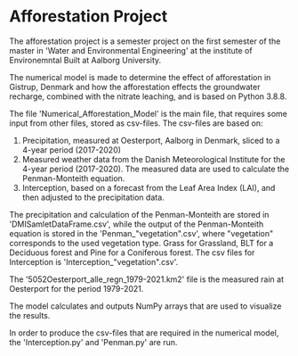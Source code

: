 # Afforestation Project
The afforestation project is a semester project on the first semester of the master in 'Water and Environmental Engineering' at the institute of Environemntal Built at Aalborg University.

The numerical model is made to determine the effect of afforestation in Gistrup, Denmark and how the afforestation effects the groundwater recharge, combined with the nitrate leaching, and is based on Python 3.8.8.

The file 'Numerical_Afforestation_Model' is the main file, that requires some input from other files, stored as csv-files.
The csv-files are based on:
  1) Precipitation, measured at Oesterport, Aalborg in Denmark, sliced to a 4-year period (2017-2020)
  2) Measured weather data from the Danish Meteorological Institute for the 4-year period (2017-2020). The measured data are used to calculate the Penman-Monteith equation.
  3) Interception, based on a forecast from the Leaf Area Index (LAI), and then adjusted to the precipitation data. 


The precipitation and calculation of the Penman-Monteith are stored in 'DMISamletDataFrame.csv', while the output of the Penman-Monteith equation is stored in the 'Penman_"vegetation".csv', where "vegetation" corresponds to the used vegetation type. Grass for Grassland, BLT for a Deciduous forest and Pine for a Coniferous forest.
The csv files for Interception is 'Interception_"vegetation".csv'.

The '5052Oesterport_alle_regn_1979-2021.km2' file is the measured rain at Oesterport for the period 1979-2021.

The model calculates and outputs NumPy arrays that are used to visualize the results.

In order to produce the csv-files that are required in the numerical model, the 'Interception.py' and 'Penman.py' are run.

